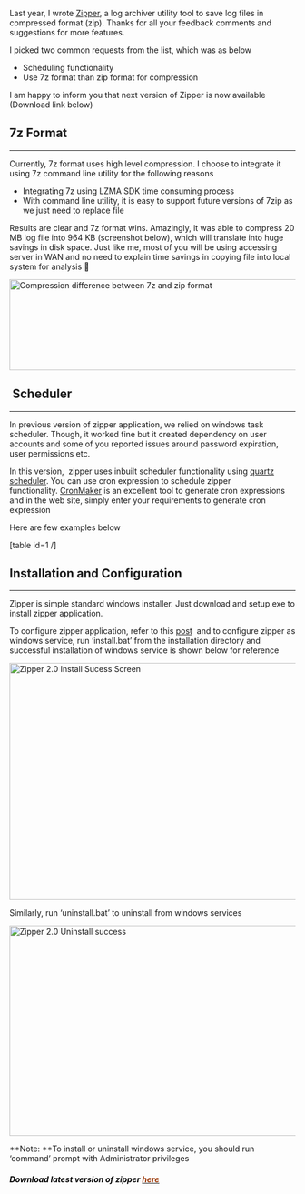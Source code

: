 
Last year, I wrote <a title="Zipper– Log Archiver tool" href="http://www.lakshmikanth.com/zipper-log-archiver-tool/" target="_blank" rel="noopener noreferrer">Zipper</a>, a log archiver utility tool to save log files in compressed format (zip). Thanks for all your feedback comments and suggestions for more features.

I picked two common requests from the list, which was as below

  * Scheduling functionality
  * Use 7z format than zip format for compression

I am happy to inform you that next version of Zipper is now available (Download link below)

## 7z Format

* * *

Currently, 7z format uses high level compression. I choose to integrate it using 7z command line utility for the following reasons

  * Integrating 7z using LZMA SDK time consuming process
  * With command line utility, it is easy to support future versions of 7zip as we just need to replace file

Results are clear and 7z format wins. Amazingly, it was able to compress 20 MB log file into 964 KB (screenshot below), which will translate into huge savings in disk space. Just like me, most of you will be using accessing server in WAN and no need to explain time savings in copying file into local system for analysis 🙂

[<img class="aligncenter wp-image-2791 size-full" src="http://localhost/newlakshmikanth3/wp-content/uploads/2014/08/Compressed.png" alt="Compression difference between 7z and zip format" width="685" height="160" srcset="http://localhost/newlakshmikanth3/wp-content/uploads/2014/08/Compressed.png 685w, http://localhost/newlakshmikanth3/wp-content/uploads/2014/08/Compressed-300x70.png 300w" sizes="(max-width: 685px) 100vw, 685px" />](http://localhost/newlakshmikanth3/wp-content/uploads/2014/08/Compressed.png)

##  Scheduler

* * *

In previous version of zipper application, we relied on windows task scheduler. Though, it worked fine but it created dependency on user accounts and some of you reported issues around password expiration, user permissions etc.

In this version,  zipper uses inbuilt scheduler functionality using <a title="Quartz Scheduler" href="http://www.quartz-scheduler.net/" target="_blank" rel="noopener noreferrer">quartz scheduler</a>. You can use cron expression to schedule zipper functionality. [CronMaker](http://www.cronmaker.com/ "CronMaker") is an excellent tool to generate cron expressions and in the web site, simply enter your requirements to generate cron expression

Here are few examples below

[table id=1 /]

## Installation and Configuration

* * *

Zipper is simple standard windows installer. Just download and setup.exe to install zipper application.

To configure zipper application, refer to this <a title="Zipper– Log Archiver tool" href="http://www.lakshmikanth.com/zipper-log-archiver-tool/" target="_blank" rel="noopener noreferrer">post</a>  and to configure zipper as windows service, run &#8216;install.bat&#8217; from the installation directory and successful installation of windows service is shown below for reference

[<img class="aligncenter wp-image-2911 size-full" src="http://localhost/newlakshmikanth3/wp-content/uploads/2014/08/Install.png" alt="Zipper 2.0 Install Sucess Screen" width="709" height="417" srcset="http://localhost/newlakshmikanth3/wp-content/uploads/2014/08/Install.png 709w, http://localhost/newlakshmikanth3/wp-content/uploads/2014/08/Install-300x176.png 300w" sizes="(max-width: 709px) 100vw, 709px" />](http://localhost/newlakshmikanth3/wp-content/uploads/2014/08/Install.png)

Similarly, run &#8216;uninstall.bat&#8217; to uninstall from windows services

[<img class="aligncenter wp-image-2921 size-full" src="http://localhost/newlakshmikanth3/wp-content/uploads/2014/08/Uninstall.png" alt="Zipper 2.0 Uninstall success" width="613" height="370" srcset="http://localhost/newlakshmikanth3/wp-content/uploads/2014/08/Uninstall.png 613w, http://localhost/newlakshmikanth3/wp-content/uploads/2014/08/Uninstall-300x181.png 300w" sizes="(max-width: 613px) 100vw, 613px" />](http://localhost/newlakshmikanth3/wp-content/uploads/2014/08/Uninstall.png)

**Note: **To install or uninstall windows service, you should run &#8216;command&#8217; prompt with Administrator privileges

###### <span style="color: #000000;"><strong>Download latest version of zipper<span style="color: #993300;"> <a title="Download" href="https://app.box.com/s/cegdgm3pr4jntma1xz1z" target="_blank" rel="noopener noreferrer"><span style="color: #993300;">here</span></a></span></strong></span>